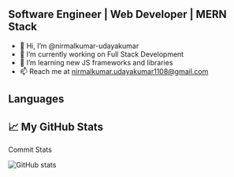 ## Software Engineer | Web Developer | MERN Stack

- 👋 Hi, I’m @nirmalkumar-udayakumar
- 🔭 I’m currently working on Full Stack Development
- 🌱 I’m learning new JS frameworks and libraries
- 📫 Reach me at nirmalkumar.udayakumar1108@gmail.com

## Languages

## 📈 My GitHub Stats

Commit Stats 

![GitHub stats](https://github-readme-stats.vercel.app/api?username=nirmalkumar-udayakumar&show_icons=true&theme=tokyonight) 

<!-- Language Usage Stats
![Top Langs](https://github-readme-stats.vercel.app/api/top-langs/?username=nirmalkumar-udayakumar&theme=tokyonight) -->
